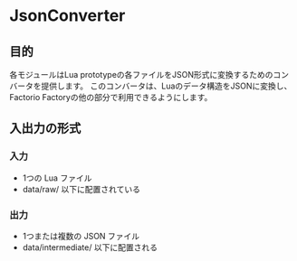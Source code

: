 # JsonConverter

## 目的
各モジュールはLua prototypeの各ファイルをJSON形式に変換するためのコンバータを提供します。
このコンバータは、Luaのデータ構造をJSONに変換し、Factorio Factoryの他の部分で利用できるようにします。

## 入出力の形式
### 入力
* 1つの Lua ファイル
* data/raw/ 以下に配置されている
### 出力
* 1つまたは複数の JSON ファイル
* data/intermediate/ 以下に配置される
